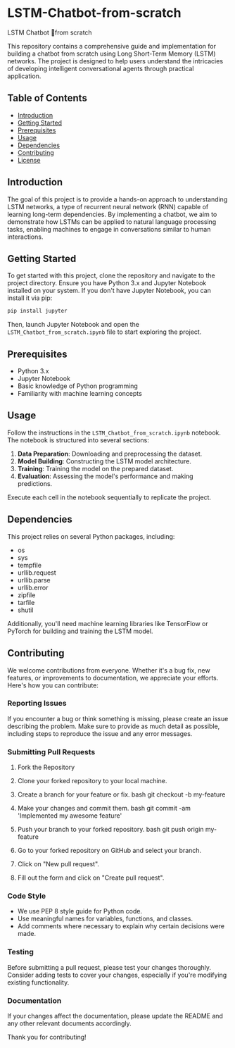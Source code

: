 # LSTM-Chatbot-from-scratch
LSTM Chatbot 🤖from scratch

This repository contains a comprehensive guide and implementation for building a chatbot from scratch using Long Short-Term Memory (LSTM) networks. The project is designed to help users understand the intricacies of developing intelligent conversational agents through practical application.

## Table of Contents

- [Introduction](#introduction)
- [Getting Started](#getting-started)
- [Prerequisites](#prerequisites)
- [Usage](#usage)
- [Dependencies](#dependencies)
- [Contributing](#contributing)
- [License](#license)

## Introduction

The goal of this project is to provide a hands-on approach to understanding LSTM networks, a type of recurrent neural network (RNN) capable of learning long-term dependencies. By implementing a chatbot, we aim to demonstrate how LSTMs can be applied to natural language processing tasks, enabling machines to engage in conversations similar to human interactions.

## Getting Started

To get started with this project, clone the repository and navigate to the project directory. Ensure you have Python 3.x and Jupyter Notebook installed on your system. If you don't have Jupyter Notebook, you can install it via pip:

```bash
pip install jupyter
```

Then, launch Jupyter Notebook and open the `LSTM_Chatbot_from_scratch.ipynb` file to start exploring the project.

## Prerequisites

- Python 3.x
- Jupyter Notebook
- Basic knowledge of Python programming
- Familiarity with machine learning concepts

## Usage

Follow the instructions in the `LSTM_Chatbot_from_scratch.ipynb` notebook. The notebook is structured into several sections:

1. **Data Preparation**: Downloading and preprocessing the dataset.
2. **Model Building**: Constructing the LSTM model architecture.
3. **Training**: Training the model on the prepared dataset.
4. **Evaluation**: Assessing the model's performance and making predictions.

Execute each cell in the notebook sequentially to replicate the project.

## Dependencies

This project relies on several Python packages, including:

- os
- sys
- tempfile
- urllib.request
- urllib.parse
- urllib.error
- zipfile
- tarfile
- shutil

Additionally, you'll need machine learning libraries like TensorFlow or PyTorch for building and training the LSTM model.

## Contributing

We welcome contributions from everyone. Whether it's a bug fix, new features, or improvements to documentation, we appreciate your efforts. Here's how you can contribute:

### Reporting Issues

If you encounter a bug or think something is missing, please create an issue describing the problem. Make sure to provide as much detail as possible, including steps to reproduce the issue and any error messages.

### Submitting Pull Requests

1. Fork the Repository
2. Clone your forked repository to your local machine.
3. Create a branch for your feature or fix.
bash git checkout -b my-feature

4. Make your changes and commit them.
bash git commit -am 'Implemented my awesome feature'

5. Push your branch to your forked repository.
bash git push origin my-feature

6. Go to your forked repository on GitHub and select your branch.
7. Click on "New pull request".
8. Fill out the form and click on "Create pull request".

### Code Style

- We use PEP 8 style guide for Python code.
- Use meaningful names for variables, functions, and classes.
- Add comments where necessary to explain why certain decisions were made.

### Testing

Before submitting a pull request, please test your changes thoroughly. Consider adding tests to cover your changes, especially if you're modifying existing functionality.

### Documentation

If your changes affect the documentation, please update the README and any other relevant documents accordingly.

Thank you for contributing!


